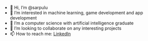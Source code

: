 - 👋 Hi, I’m @sarpulu
- 👀 I’m interested in machine learning, game development and app development
- 🌱 I’m a computer science with artificial intelligence graduate
- 💞️ I’m looking to collaborate on any interesting projects
- 📫 How to reach me: [LinkedIn](https://www.linkedin.com/in/sarp-ulutuncel/)

<!---
sarpulu/sarpulu is a ✨ special ✨ repository because its `README.md` (this file) appears on your GitHub profile.
You can click the Preview link to take a look at your changes.
--->
